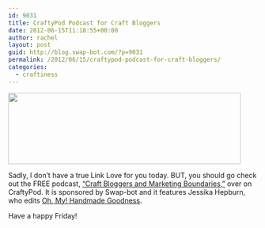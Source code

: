 ```yaml
---
id: 9031
title: CraftyPod Podcast for Craft Bloggers
date: 2012-06-15T11:18:55+00:00
author: rachel
layout: post
guid: http://blog.swap-bot.com/?p=9031
permalink: /2012/06/15/craftypod-podcast-for-craft-bloggers/
categories:
  - craftiness
---
```

[<img src="http://blog.swap-bot.com/wp-content/uploads/2012/06/craftypod.jpg" alt="" title="craftypod" width="470" height="144" class="alignnone size-full wp-image-9032" />](http://www.craftypod.com/2012/06/15/free-podcast-craft-bloggers-and-marketing-boundaries-part-2-with-jessika-hepburn/)

Sadly, I don&#8217;t have a true Link Love for you today. BUT, you should go check out the FREE podcast, [&#8220;Craft Bloggers and Marketing Boundaries,&#8221;](http://www.craftypod.com/2012/06/15/free-podcast-craft-bloggers-and-marketing-boundaries-part-2-with-jessika-hepburn/) over on CraftyPod. It is sponsored by Swap-bot and it features Jessika Hepburn, who edits [Oh, My! Handmade Goodness](http://www.ohmyhandmade.com/). 

Have a happy Friday!